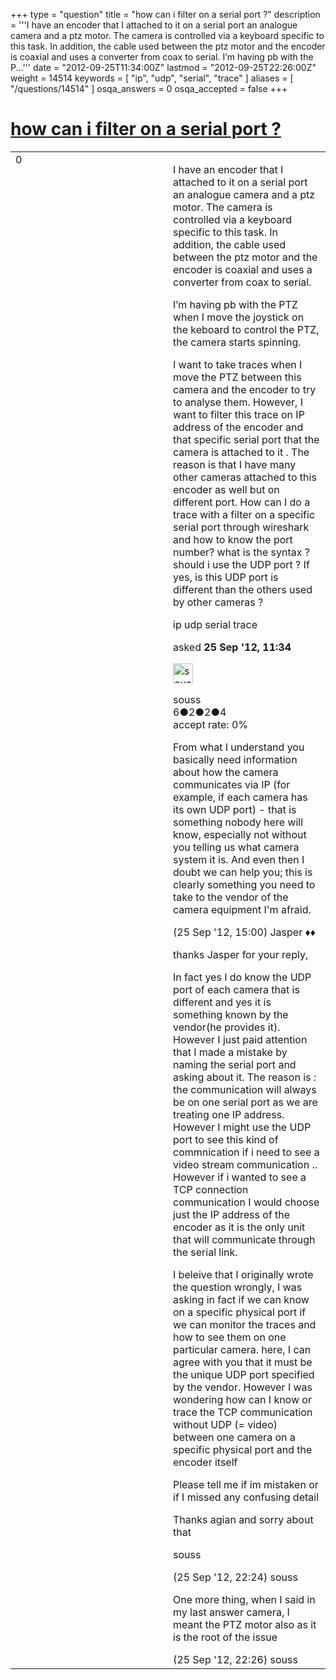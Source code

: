 +++
type = "question"
title = "how can i filter on a serial port ?"
description = '''I have an encoder that I attached to it on a serial port an analogue camera and a ptz motor. The camera is controlled via a keyboard specific to this task.  In addition, the cable used between the ptz motor and the encoder is coaxial and uses a converter from coax to serial. I’m having pb with the P...'''
date = "2012-09-25T11:34:00Z"
lastmod = "2012-09-25T22:26:00Z"
weight = 14514
keywords = [ "ip", "udp", "serial", "trace" ]
aliases = [ "/questions/14514" ]
osqa_answers = 0
osqa_accepted = false
+++

<div class="headNormal">

# [how can i filter on a serial port ?](/questions/14514/how-can-i-filter-on-a-serial-port)

</div>

<div id="main-body">

<div id="askform">

<table id="question-table" style="width:100%;"><colgroup><col style="width: 50%" /><col style="width: 50%" /></colgroup><tbody><tr class="odd"><td style="width: 30px; vertical-align: top"><div class="vote-buttons"><span id="post-14514-upvote" class="ajax-command post-vote up" rel="nofollow" title="I like this post (click again to cancel)"> </span><div id="post-14514-score" class="post-score" title="current number of votes">0</div><span id="post-14514-downvote" class="ajax-command post-vote down" rel="nofollow" title="I dont like this post (click again to cancel)"> </span> <span id="favorite-mark" class="ajax-command favorite-mark" rel="nofollow" title="mark/unmark this question as favorite (click again to cancel)"> </span><div id="favorite-count" class="favorite-count"></div></div></td><td><div id="item-right"><div class="question-body"><p>I have an encoder that I attached to it on a serial port an analogue camera and a ptz motor. The camera is controlled via a keyboard specific to this task. In addition, the cable used between the ptz motor and the encoder is coaxial and uses a converter from coax to serial.</p><p>I’m having pb with the PTZ when I move the joystick on the keboard to control the PTZ, the camera starts spinning.</p><p>I want to take traces when I move the PTZ between this camera and the encoder to try to analyse them. However, I want to filter this trace on IP address of the encoder and that specific serial port that the camera is attached to it . The reason is that I have many other cameras attached to this encoder as well but on different port. How can I do a trace with a filter on a specific serial port through wireshark and how to know the port number? what is the syntax ? should i use the UDP port ? If yes, is this UDP port is different than the others used by other cameras ?</p></div><div id="question-tags" class="tags-container tags"><span class="post-tag tag-link-ip" rel="tag" title="see questions tagged &#39;ip&#39;">ip</span> <span class="post-tag tag-link-udp" rel="tag" title="see questions tagged &#39;udp&#39;">udp</span> <span class="post-tag tag-link-serial" rel="tag" title="see questions tagged &#39;serial&#39;">serial</span> <span class="post-tag tag-link-trace" rel="tag" title="see questions tagged &#39;trace&#39;">trace</span></div><div id="question-controls" class="post-controls"></div><div class="post-update-info-container"><div class="post-update-info post-update-info-user"><p>asked <strong>25 Sep '12, 11:34</strong></p><img src="https://secure.gravatar.com/avatar/ef848df11661133e157e3711063e4562?s=32&amp;d=identicon&amp;r=g" class="gravatar" width="32" height="32" alt="souss&#39;s gravatar image" /><p><span>souss</span><br />
<span class="score" title="6 reputation points">6</span><span title="2 badges"><span class="badge1">●</span><span class="badgecount">2</span></span><span title="2 badges"><span class="silver">●</span><span class="badgecount">2</span></span><span title="4 badges"><span class="bronze">●</span><span class="badgecount">4</span></span><br />
<span class="accept_rate" title="Rate of the user&#39;s accepted answers">accept rate:</span> <span title="souss has no accepted answers">0%</span></p></div></div><div id="comments-container-14514" class="comments-container"><span id="14519"></span><div id="comment-14519" class="comment"><div id="post-14519-score" class="comment-score"></div><div class="comment-text"><p>From what I understand you basically need information about how the camera communicates via IP (for example, if each camera has its own UDP port) - that is something nobody here will know, especially not without you telling us what camera system it is. And even then I doubt we can help you; this is clearly something you need to take to the vendor of the camera equipment I'm afraid.</p></div><div id="comment-14519-info" class="comment-info"><span class="comment-age">(25 Sep '12, 15:00)</span> <span class="comment-user userinfo">Jasper ♦♦</span></div></div><span id="14529"></span><div id="comment-14529" class="comment"><div id="post-14529-score" class="comment-score"></div><div class="comment-text"><p>thanks Jasper for your reply,</p><p>In fact yes I do know the UDP port of each camera that is different and yes it is something known by the vendor(he provides it). However I just paid attention that I made a mistake by naming the serial port and asking about it. The reason is : the communication will always be on one serial port as we are treating one IP address. However I might use the UDP port to see this kind of commnication if i need to see a video stream communication .. However if i wanted to see a TCP connection communication I would choose just the IP address of the encoder as it is the only unit that will communicate through the serial link.</p><p>I beleive that I originally wrote the question wrongly, I was asking in fact if we can know on a specific physical port if we can monitor the traces and how to see them on one particular camera. here, I can agree with you that it must be the unique UDP port specified by the vendor. However I was wondering how can I know or trace the TCP communication without UDP (= video) between one camera on a specific physical port and the encoder itself</p><p>Please tell me if im mistaken or if I missed any confusing detail</p><p>Thanks agian and sorry about that</p><p>souss</p></div><div id="comment-14529-info" class="comment-info"><span class="comment-age">(25 Sep '12, 22:24)</span> <span class="comment-user userinfo">souss</span></div></div><span id="14530"></span><div id="comment-14530" class="comment"><div id="post-14530-score" class="comment-score"></div><div class="comment-text"><p>One more thing, when I said in my last answer camera, I meant the PTZ motor also as it is the root of the issue</p></div><div id="comment-14530-info" class="comment-info"><span class="comment-age">(25 Sep '12, 22:26)</span> <span class="comment-user userinfo">souss</span></div></div></div><div id="comment-tools-14514" class="comment-tools"></div><div class="clear"></div><div id="comment-14514-form-container" class="comment-form-container"></div><div class="clear"></div></div></td></tr></tbody></table>

</div>

</div>

